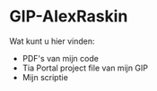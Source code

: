 # GIP-AlexRaskin
Wat kunt u hier vinden:
  - PDF's van mijn code
  - Tia Portal project file van mijn GIP
  - Mijn scriptie
